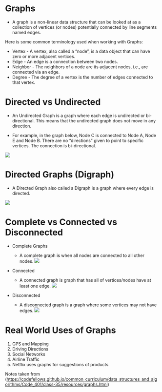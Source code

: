 # Graphs

- A graph is a non-linear data structure that can be looked at as a collection of vertices (or nodes) potentially connected by line segments named edges.

Here is some common terminology used when working with Graphs:

- Vertex - A vertex, also called a “node”, is a data object that can have zero or more adjacent vertices.
- Edge - An edge is a connection between two nodes.
- Neighbor - The neighbors of a node are its adjacent nodes, i.e., are connected via an edge.
- Degree - The degree of a vertex is the number of edges connected to that vertex.

# Directed vs Undirected

- An Undirected Graph is a graph where each edge is undirected or bi-directional. This means that the undirected graph does not move in any direction.


- For example, in the graph below, Node C is connected to Node A, Node E and Node B. There are no “directions” given to point to specific vertices. The connection is bi-directional.

![](https://codefellows.github.io/common_curriculum/data_structures_and_algorithms/Code_401/class-35/resources/assets/UndirectedGraph.PNG)

# Directed Graphs (Digraph)

- A Directed Graph also called a Digraph is a graph where every edge is directed.

![](https://codefellows.github.io/common_curriculum/data_structures_and_algorithms/Code_401/class-35/resources/assets/DirectedGraph.PNG)

# Complete vs Connected vs Disconnected

- Complete Graphs
    - A complete graph is when all nodes are connected to all other nodes.
    ![](https://codefellows.github.io/common_curriculum/data_structures_and_algorithms/Code_401/class-35/resources/assets/CompleteGraph.PNG)

- Connected
    - A connected graph is graph that has all of vertices/nodes have at least one edge.
    ![](https://codefellows.github.io/common_curriculum/data_structures_and_algorithms/Code_401/class-35/resources/assets/ConnectedGraph.PNG)

- Disconnected
    - A disconnected graph is a graph where some vertices may not have edges.
    ![](https://codefellows.github.io/common_curriculum/data_structures_and_algorithms/Code_401/class-35/resources/assets/DisconnectedGraph.PNG)

# Real World Uses of Graphs

1. GPS and Mapping
2. Driving Directions
3. Social Networks
4. Airline Traffic
5. Netflix uses graphs for suggestions of products

Notes taken from (https://codefellows.github.io/common_curriculum/data_structures_and_algorithms/Code_401/class-35/resources/graphs.html)



